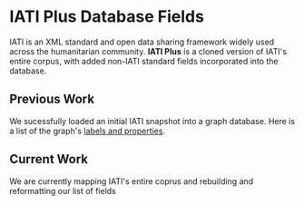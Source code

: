# IATI Plus Database Fields

IATI is an XML standard and open data sharing framework widely used across the humanitarian community. **IATI Plus** is a cloned version of IATI's entire corpus, with added non-IATI standard fields incorporated into the database. 

## Previous Work

We sucessfully loaded an initial IATI snapshot into a graph database. Here is a list of the graph's [labels and properties](https://github.com/Donator-ai/Development-Lab/blob/main/Resources/Beta_Labels_Properties.csv).

## Current Work

We are currently mapping IATI's entire coprus and rebuilding and reformatting our list of fields
